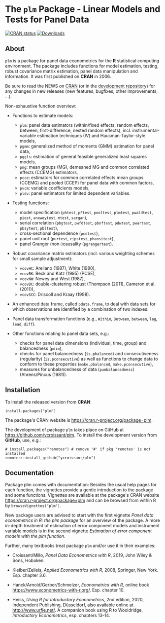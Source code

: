 # The `plm` Package - Linear Models and Tests for Panel Data 

<!-- badges: start -->
[![CRAN status](https://www.r-pkg.org/badges/version/plm)](https://CRAN.R-project.org/package=plm)
[![Downloads](https://cranlogs.r-pkg.org/badges/plm)](https://CRAN.R-project.org/package=plm)
<!-- badges: end -->

## About

`plm` is a package for panel data econometrics for the **R** statistical computing
environment. The package includes functions for model estimation, testing, robust 
covariance matrix estimation, panel data manipulation and information. It was 
first published on **CRAN** in 2006.
 
Be sure to read the NEWS on [CRAN](https://cran.r-project.org/package=plm) (or
in the [development repository](https://github.com/ycroissant/plm/blob/main/NEWS.md))
for any changes in new releases (new features, bugfixes, other improvements, ...).

Non-exhaustive function overview: 

- Functions to estimate models:
  - `plm`: panel data estimators (within/fixed effects, random effects, between,
           first-difference, nested random effects), incl. instrumental-variable 
           estimation techniques (IV) and Hausman-Taylor-style models,
  - `pgmm`: generalized method of moments (GMM) estimation for panel data,
  - `pggls`: estimation of general feasible generalized least squares models,
  - `pmg`: mean groups (MG), demeaned MG and common correlated effects (CCEMG) estimators,
  - `pcce`: estimators for common correlated effects mean groups (CCEMG) and pooled (CCEP) for panel data with common factors,
  - `pvcm`: variable coefficients models,
  - `pldv`: panel estimators for limited dependent variables.

- Testing functions:
  - model specification (`phtest`, `pFtest`, `pooltest`, `plmtest`, `pwaldtest`, `piest`, `aneweytest`, `mtest`, `sargan`),
  - serial correlation (`pbgtest`, `pwfdtest`, `pbnftest`, `pdwtest`, `pwartest`, `pbsytest`, `pbltest`), 
  - cross-sectional dependence (`pcdtest`),
  - panel unit root (`purtest`, `cipstest`, `phansitest`),
  - panel Granger (non-)causality (`pgrangertest`).
  
- Robust covariance matrix estimators (incl. various weighting schemes
  for small sample adjustment):
  - `vcovHC`: Arellano (1987), White (1980),
  - `vcovBK`: Beck and Katz (1995) (PCSE),
  - `vcovNW`: Newey and West (1987),
  - `vcovDC`: double-clustering robust (Thompson (2011), Cameron et al. (2011)),
  - `vcovSCC`: Driscoll and Kraay (1998).

- An enhanced data frame, called `pdata.frame`, to deal with data sets for which 
  observations are identified by a combination of two indexes.

- Panel data transformation functions (e.g., `Within`, `Between`, `between`, `lag`, 
  `lead`, `diff`).

- Other functions relating to panel data sets, e.g.:
  - checks for panel data dimensions (individual, time, group) and balancedness (`pdim`), 
  - checks for panel balancedness (`is.pbalanced`) and consecutiveness (regularity) (`is.pconsecutive`) 
    as well as functions to change data to conform to these properties 
    (`make.pbalanced`, `make.pconsecutive`),
  - measures for unbalancedness of data (`punbalancedness`) (Ahrens/Pincus (1981)).


## Installation

To install the released version from **CRAN**:

```{r}
install.packages("plm")
```

The package's CRAN website is <https://cran.r-project.org/package=plm>.

The development of package `plm` takes place on GitHub at <https://github.com/ycroissant/plm>.
To install the development version from **GitHub**, use, e.g.:
```{r}
# install.packages("remotes") # remove '#' if pkg 'remotes' is not installed
remotes::install_github("ycroissant/plm")
```


## Documentation

Package plm comes with documentation: Besides the usual help pages for each function,
the vignettes provide a gentle introduction to the package and some functions.
Vignettes are available at the package's CRAN website <https://cran.r-project.org/package=plm>
and can be browsed from within R by `browseVignettes("plm")`.

New package users are advised to start with the first vignette 
*Panel data econometrics in R: the plm package* for an overview of the package. 
A more in-depth treatment of estimation of error component models and instrument
variable models is in the second vignette *Estimation of error component models 
with the plm function*.

Further, many textbooks treat package `plm` and/or use it in their examples:

* Croissant/Millo, *Panel Data Econometrics with R*, 2019, John Wiley & Sons, Hoboken.

* Kleiber/Zeileis, *Applied Econometrics with R*, 2008, Springer, New York. Esp.
  chapter 3.6.

* Hanck/Arnold/Gerber/Schmelzer, *Econometrics with R*, online book 
  <https://www.econometrics-with-r.org/>. Esp. chapter 10.

* Heiss, *Using R for Introductory Econometrics*, 2nd edition, 2020,
  Independent Publishing, Düsseldorf, also available online at <http://www.urfie.net/>.
  A companion book using R to Wooldridge, *Introductory Econometrics*, esp.
  chapters 13-14.
